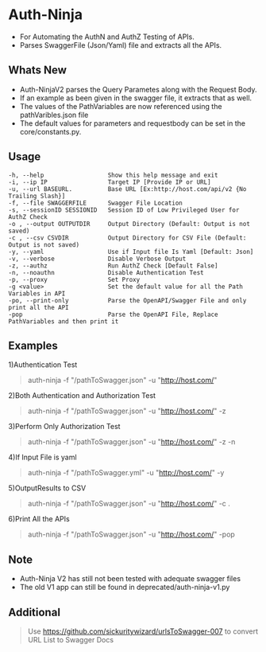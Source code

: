# Auth-Ninja

- For Automating the AuthN and AuthZ Testing of APIs. 
- Parses SwaggerFile (Json/Yaml) file and extracts all the APIs.

## Whats New
- Auth-NinjaV2 parses the Query Parametes along with the Request Body.
- If an example as been given in the swagger file, it extracts that as well.
- The values of the PathVariables are now referenced using the pathVaribles.json file
- The default values for parameters and requestbody can be set in the core/constants.py.

## Usage
```
-h, --help                  Show this help message and exit
-i, --ip IP                 Target IP [Provide IP or URL]
-u, --url BASEURL.          Base URL [Ex:http://host.com/api/v2 {No Trailing Slash}]
-f, --file SWAGGERFILE      Swagger File Location
-s, --sessionID SESSIONID   Session ID of Low Privileged User for AuthZ Check
-o , --output OUTPUTDIR     Output Directory (Default: Output is not saved)
-c , --csv CSVDIR           Output Directory for CSV File (Default: Output is not saved)
-y, --yaml                  Use if Input file Is Yaml [Default: Json]
-v, --verbose               Disable Verbose Output
-z, --authz                 Run AuthZ Check [Default False]
-n, --noauthn               Disable Authentication Test
-p, --proxy                 Set Proxy
-g <value>                  Set the default value for all the Path Variables in API
-po, --print-only           Parse the OpenAPI/Swagger File and only print all the API
-pop                        Parse the OpenAPI File, Replace PathVariables and then print it
 ```


## Examples

1)Authentication Test
> auth-ninja -f "/pathToSwagger.json" -u "http://host.com/"

2)Both Authentication and Authorization Test
> auth-ninja -f "/pathToSwagger.json" -u "http://host.com/" -z

3)Perform Only Authorization Test
> auth-ninja -f "/pathToSwagger.json" -u "http://host.com/" -z -n

4)If Input File is yaml
> auth-ninja -f "/pathToSwagger.yml" -u "http://host.com/" -y

5)OutputResults to CSV
> auth-ninja -f "/pathToSwagger.json" -u "http://host.com/" -c .

6)Print All the APIs
> auth-ninja -f "/pathToSwagger.json" -u "http://host.com/" -pop


## Note
- Auth-Ninja V2 has still not been tested with adequate swagger files
- The old V1 app can still be found in deprecated/auth-ninja-v1.py 

## Additional
> Use https://github.com/sickuritywizard/urlsToSwagger-007 to convert URL List to Swagger Docs
